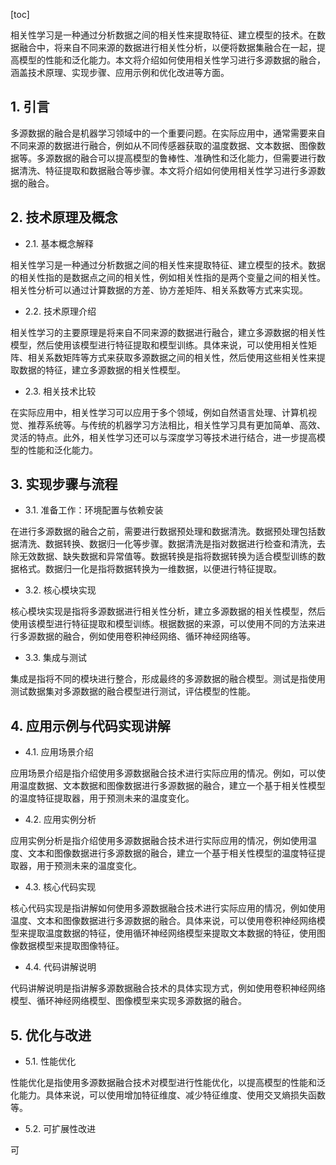 
[toc]                    
                
                
相关性学习是一种通过分析数据之间的相关性来提取特征、建立模型的技术。在数据融合中，将来自不同来源的数据进行相关性分析，以便将数据集融合在一起，提高模型的性能和泛化能力。本文将介绍如何使用相关性学习进行多源数据的融合，涵盖技术原理、实现步骤、应用示例和优化改进等方面。

## 1. 引言

多源数据的融合是机器学习领域中的一个重要问题。在实际应用中，通常需要来自不同来源的数据进行融合，例如从不同传感器获取的温度数据、文本数据、图像数据等。多源数据的融合可以提高模型的鲁棒性、准确性和泛化能力，但需要进行数据清洗、特征提取和数据融合等步骤。本文将介绍如何使用相关性学习进行多源数据的融合。

## 2. 技术原理及概念

- 2.1. 基本概念解释

相关性学习是一种通过分析数据之间的相关性来提取特征、建立模型的技术。数据的相关性指的是数据点之间的相关性，例如相关性指的是两个变量之间的相关性。相关性分析可以通过计算数据的方差、协方差矩阵、相关系数等方式来实现。

- 2.2. 技术原理介绍

相关性学习的主要原理是将来自不同来源的数据进行融合，建立多源数据的相关性模型，然后使用该模型进行特征提取和模型训练。具体来说，可以使用相关性矩阵、相关系数矩阵等方式来获取多源数据之间的相关性，然后使用这些相关性来提取数据的特征，建立多源数据的相关性模型。

- 2.3. 相关技术比较

在实际应用中，相关性学习可以应用于多个领域，例如自然语言处理、计算机视觉、推荐系统等。与传统的机器学习方法相比，相关性学习具有更加简单、高效、灵活的特点。此外，相关性学习还可以与深度学习等技术进行结合，进一步提高模型的性能和泛化能力。

## 3. 实现步骤与流程

- 3.1. 准备工作：环境配置与依赖安装

在进行多源数据的融合之前，需要进行数据预处理和数据清洗。数据预处理包括数据清洗、数据转换、数据归一化等步骤。数据清洗是指对数据进行检查和清洗，去除无效数据、缺失数据和异常值等。数据转换是指将数据转换为适合模型训练的数据格式。数据归一化是指将数据转换为一维数据，以便进行特征提取。

- 3.2. 核心模块实现

核心模块实现是指将多源数据进行相关性分析，建立多源数据的相关性模型，然后使用该模型进行特征提取和模型训练。根据数据的来源，可以使用不同的方法来进行多源数据的融合，例如使用卷积神经网络、循环神经网络等。

- 3.3. 集成与测试

集成是指将不同的模块进行整合，形成最终的多源数据的融合模型。测试是指使用测试数据集对多源数据的融合模型进行测试，评估模型的性能。

## 4. 应用示例与代码实现讲解

- 4.1. 应用场景介绍

应用场景介绍是指介绍使用多源数据融合技术进行实际应用的情况。例如，可以使用温度数据、文本数据和图像数据进行多源数据的融合，建立一个基于相关性模型的温度特征提取器，用于预测未来的温度变化。

- 4.2. 应用实例分析

应用实例分析是指介绍使用多源数据融合技术进行实际应用的情况，例如使用温度、文本和图像数据进行多源数据的融合，建立一个基于相关性模型的温度特征提取器，用于预测未来的温度变化。

- 4.3. 核心代码实现

核心代码实现是指讲解如何使用多源数据融合技术进行实际应用的情况，例如使用温度、文本和图像数据进行多源数据的融合。具体来说，可以使用卷积神经网络模型来提取温度数据的特征，使用循环神经网络模型来提取文本数据的特征，使用图像数据模型来提取图像特征。

- 4.4. 代码讲解说明

代码讲解说明是指讲解多源数据融合技术的具体实现方式，例如使用卷积神经网络模型、循环神经网络模型、图像模型来实现多源数据的融合。

## 5. 优化与改进

- 5.1. 性能优化

性能优化是指使用多源数据融合技术对模型进行性能优化，以提高模型的性能和泛化能力。具体来说，可以使用增加特征维度、减少特征维度、使用交叉熵损失函数等。

- 5.2. 可扩展性改进

可

